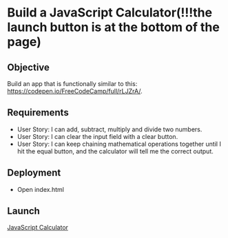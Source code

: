 # Build a JavaScript Calculator(!!!the launch button is at the bottom of the page)


## Objective

Build an app that is functionally similar to this: https://codepen.io/FreeCodeCamp/full/rLJZrA/.



## Requirements

* User Story: I can add, subtract, multiply and divide two numbers.
* User Story: I can clear the input field with a clear button.
* User Story: I can keep chaining mathematical operations together until I hit the equal button, and the calculator will tell me the correct output.

## Deployment

* Open index.html

## Launch

[JavaScript Calculator](https://nik1910.github.io/fcc-challenges/frontend/calculator/)

